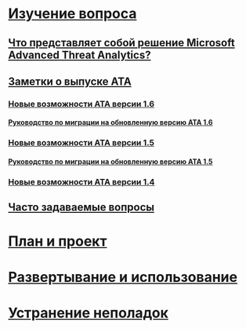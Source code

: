 # [Изучение вопроса](what-is-ata.md)
## [Что представляет собой решение Microsoft Advanced Threat Analytics?](what-is-ata.md)
## [Заметки о выпуске ATA](ata-release-notes.md)
### [Новые возможности ATA версии 1.6](whats-new-version-1.6.md)
#### [Руководство по миграции на обновленную версию ATA 1.6](ata-update-1.6-migration-guide.md)
### [Новые возможности ATA версии 1.5](whats-new-version-1.5.md)
#### [Руководство по миграции на обновленную версию ATA 1.5](ata-update-1.5-migration-guide.md)
### [Новые возможности ATA версии 1.4](whats-new-version-1.4.md)
## [Часто задаваемые вопросы](ata-technical-faq.md)
# [План и проект](/advanced-threat-analytics/plan-design/ata-capacity-planning)
# [Развертывание и использование](/advanced-threat-analytics/deploy-use/install-ata)
# [Устранение неполадок](/advanced-threat-analytics/troubleshoot/troubleshooting-ata-using-logs)


<!--HONumber=Jul16_HO3-->


